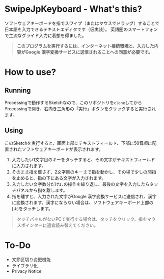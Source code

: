 # SwipeJpKeyboard - What's this?
ソフトウェアキーボードを指でスワイプ（またはマウスでドラッグ）することで日本語を入力できるテキストエディタです（仮実装）。
英語圏のスマートフォンで主流なグライド入力に着想を得ました。

> **このプログラムを実行するには、インターネット接続環境と、入力した内容がGoogle 漢字変換サービスに送信されることへの同意が必要です。**

# How to use?
## Running
Processingで動作するSketchなので、このリポジトリを`clone`してからProcessingで開き、右向き三角形の「実行」ボタンをクリックすると実行されます。

## Using
このSketchを実行すると、画面上部にテキストフィールド、下部に50音順に配置されたソフトウェアキーボードが表示されます。

1. 入力したい1文字目のキーをタッチすると、その文字がテキストフィールドに入力されます。
2. そのまま指を離さず、2文字目のキーまで指を動かし、その場で少しの間指を止めると、指の下にある文字が入力されます。
3. 入力したい文字数分だけ`2.`の操作を繰り返し、最後の文字を入力したらタッチパネルから指を離します。
4. 指を離すと、入力された文字がGoogle 漢字変換サービスに送信され、漢字に変換されます。漢字にならない場合は、ソフトウェアキーボード上部の[↓]をタッチします。

> タッチパネルがないPCで実行する場合は、タッチをクリック、指をマウスポインターに適宜読み替えてください。

# To-Do
- 文節区切り変更機能
- ライブラリ化
- Privacy Notice
